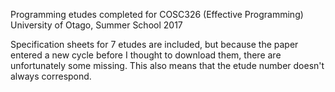 Programming etudes completed for COSC326 (Effective Programming) 
University of Otago, Summer School 2017

Specification sheets for 7 etudes are included, but because the paper entered a new cycle before I thought to download them, there are unfortunately some missing. This also means that the etude number doesn't always correspond.
